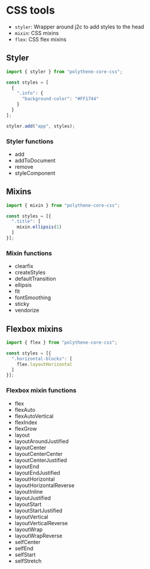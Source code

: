 # CSS tools

* `styler`: Wrapper around j2c to add styles to the head
* `mixin`: CSS mixins
* `flex`: CSS flex mixins


## Styler

~~~javascript
import { styler } from "polythene-core-css";

const styles = [
  {
    ".info": {
      "background-color": "#FF1744"
    }
  }
];

styler.add("app", styles);
~~~

### Styler functions

* add
* addToDocument
* remove
* styleComponent



## Mixins

~~~javascript
import { mixin } from "polythene-core-css";

const styles = [{
  ".title": [
    mixin.ellipsis(1)
  ]
}];
~~~

### Mixin functions

* clearfix
* createStyles
* defaultTransition
* ellipsis
* fit
* fontSmoothing
* sticky
* vendorize



## Flexbox mixins

~~~javascript
import { flex } from "polythene-core-css";

const styles = [{
  ".horizontal-blocks": [
    flex.layoutHorizontal
  ]
}];
~~~

### Flexbox mixin functions

* flex
* flexAuto
* flexAutoVertical
* flexIndex
* flexGrow
* layout
* layoutAroundJustified
* layoutCenter
* layoutCenterCenter
* layoutCenterJustified
* layoutEnd
* layoutEndJustified
* layoutHorizontal
* layoutHorizontalReverse
* layoutInline
* layoutJustified
* layoutStart
* layoutStartJustified
* layoutVertical
* layoutVerticalReverse
* layoutWrap
* layoutWrapReverse
* selfCenter
* selfEnd
* selfStart
* selfStretch

